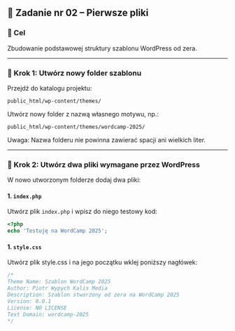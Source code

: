 ## 🧱 Zadanie nr 02 – Pierwsze pliki

### 🎯 Cel

Zbudowanie podstawowej struktury szablonu WordPress od zera.

---

### 📂 Krok 1: Utwórz nowy folder szablonu

Przejdź do katalogu projektu:

`public_html/wp-content/themes/`

Utwórz nowy folder z nazwą własnego motywu, np.:

`public_html/wp-content/themes/wordcamp-2025/`

Uwaga: Nazwa folderu nie powinna zawierać spacji ani wielkich liter.

---

### 📄 Krok 2: Utwórz dwa pliki wymagane przez WordPress

W nowo utworzonym folderze dodaj dwa pliki:

#### 1. `index.php`

Utwórz plik `index.php` i wpisz do niego testowy kod:

```php
<?php
echo 'Testuję na WordCamp 2025';
```

#### 1. `style.css`

Utwórz plik style.css i na jego początku wklej poniższy nagłówek:

```css
/*
Theme Name: Szablon WordCamp 2025 
Author: Piotr Wypych Kalis Media
Description: Szablon stworzony od zera na WordCamp 2025  
Version: 0.0.1
License: NO LICENSE
Text Domain: wordcamp-2025
*/
```
